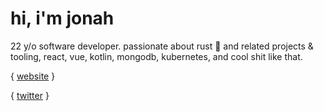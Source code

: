 # hi, i'm jonah

22 y/o software developer.  passionate about rust 🦀 and related projects & tooling, react, vue, kotlin, mongodb, kubernetes, and cool shit like that.

{ [website](https://jonahseguin.com) }

{ [twitter](https://twitter.com/jonahseguin) }

